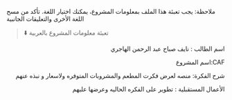 ملاحظة: يجب تعبئة هذا الملف بمعلومات المشروع، يمكنك اختيار اللغة. تأكد من مسح اللغة الأخرى والتعليقات الجانبية

> ⬇️ تعبئة معلومات المشروع بالعربية

<div dir="rtl">
  
اسم الطالب : نايف صباح عبد الرحمن الهاجري

CAF:اسم المشروع

شرح الفكرة: منصه لعرض فكرت المطعم والمشروبات المتوفره ولاسعار و نبذه عنهم

الأعمال المستقبلية : تطوير على الفكره الحاليه وعرضها عليهم

</div>
